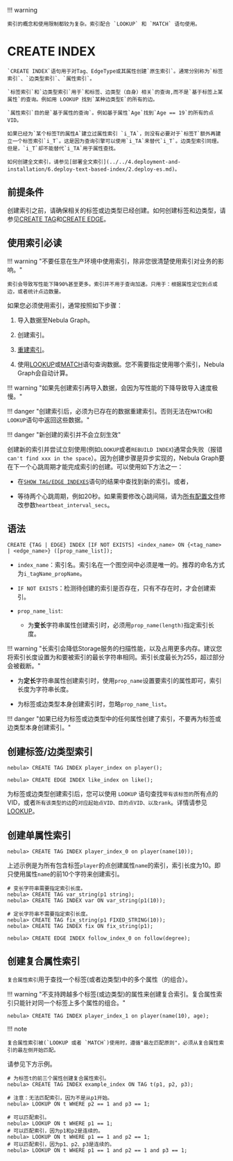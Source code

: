 !!! warning 

    索引的概念和使用限制都较为复杂。索引配合 `LOOKUP` 和 `MATCH` 语句使用。

# CREATE INDEX

    `CREATE INDEX`语句用于对Tag、EdgeType或其属性创建`原生索引`。通常分别称为`标签索引`、`边类型索引`、`属性索引`。

    `标签索引`和`边类型索引`用于`和标签、边类型（自身）相关`的查询,而不是`基于标签上某属性`的查询。例如用 LOOKUP 找到`某种边类型E`的所有的边。
    
    `属性索引`目的是`基于属性的查询`。例如基于属性`Age`找到`Age == 19`的所有的点VID。
    
    如果已经为`某个标签T的属性A`建立过属性索引 `i_TA`，则没有必要对于`标签T`额外再建立一个标签索引`i_T`。这是因为查询引擎可以使用`i_TA`来替代`i_T`。边类型索引同理。但是，`i_T`却不能替代`i_TA`用于属性查找。

    如何创建全文索引，请参见[部署全文索引](../../4.deployment-and-installation/6.deploy-text-based-index/2.deploy-es.md)。

## 前提条件

创建索引之前，请确保相关的标签或边类型已经创建。如何创建标签和边类型，请参见[CREATE TAG](../10.tag-statements/1.create-tag.md)和[CREATE EDGE](../11.edge-type-statements/1.create-edge.md)。

## 使用索引必读

!!! warning "不要任意在生产环境中使用索引，除非您很清楚使用索引对业务的影响。"

    索引会导致写性能下降90%甚至更多。索引并不用于查询加速。只用于：根据属性定位到点或边，或者统计点边数量。

如果您必须使用索引，通常按照如下步骤：

1. 导入数据至Nebula Graph。

2. 创建索引。

3. [重建索引](4.rebuild-native-index.md)。

4. 使用[LOOKUP](../7.general-query-statements/5.lookup.md)或[MATCH](../7.general-query-statements/2.match.md)语句查询数据。您不需要指定使用哪个索引，Nebula Graph会自动计算。

!!! warning "如果先创建索引再导入数据，会因为写性能的下降导致导入速度极慢。"

!!! danger "创建索引后，必须为已存在的数据重建索引。否则无法在`MATCH`和`LOOKUP`语句中返回这些数据。"

!!! danger "新创建的索引并不会立刻生效"

   创建新的索引并尝试立刻使用(例如`LOOKUP`或者`REBUILD INDEX`)通常会失败（报错`can't find xxx in the space`）。因为创建步骤是异步实现的，Nebula Graph要在下一个心跳周期才能完成索引的创建。可以使用如下方法之一：

   - 在[`SHOW TAG/EDGE INDEXES`](2.show-native-indexes.md)语句的结果中查找到新的索引。或者，

   - 等待两个心跳周期，例如20秒。如果需要修改心跳间隔，请为[所有配置文件](../../5.configurations-and-logs/1.configurations/1.configurations.md)修改参数`heartbeat_interval_secs`。

## 语法

```ngql
CREATE {TAG | EDGE} INDEX [IF NOT EXISTS] <index_name> ON {<tag_name> | <edge_name>} ([prop_name_list]);
```

- `index_name`：索引名。索引名在一个图空间中必须是唯一的。推荐的命名方式为`i_tagName_propName`。

- `IF NOT EXISTS`：检测待创建的索引是否存在，只有不存在时，才会创建索引。

- `prop_name_list`:

  - 为**变长**字符串属性创建索引时，必须用`prop_name(length)`指定索引长度。

!!! warning "长索引会降低Storage服务的扫描性能，以及占用更多内存。建议您将索引长度设置为和要被索引的最长字符串相同。索引长度最长为255，超过部分会被截断。"

  - 为**定长**字符串属性创建索引时，使用`prop_name`设置要索引的属性即可，索引长度为字符串长度。
  
  - 为标签或边类型本身创建索引时，忽略`prop_name_list`。
  
!!! danger "如果已经为标签或边类型中的任何属性创建了索引，不要再为标签或边类型本身创建索引。"

## 创建标签/边类型索引

```ngql
nebula> CREATE TAG INDEX player_index on player();
```

```ngql
nebula> CREATE EDGE INDEX like_index on like();
```

为标签或边类型创建索引后，您可以使用 `LOOKUP` 语句查找`带有该标签的`所有点的VID，或者`所有该类型的边`的`对应起始点VID、目的点VID、以及rank`。详情请参见[LOOKUP](../7.general-query-statements/5.lookup.md)。

## 创建单属性索引

```ngql
nebula> CREATE TAG INDEX player_index_0 on player(name(10));
```

上述示例是为所有包含标签`player`的点创建属性`name`的索引，索引长度为10。即只使用属性`name`的前10个字符来创建索引。

```ngql
# 变长字符串需要指定索引长度。
nebula> CREATE TAG var_string(p1 string);
nebula> CREATE TAG INDEX var ON var_string(p1(10));

# 定长字符串不需要指定索引长度。
nebula> CREATE TAG fix_string(p1 FIXED_STRING(10));
nebula> CREATE TAG INDEX fix ON fix_string(p1);
```

```ngql
nebula> CREATE EDGE INDEX follow_index_0 on follow(degree);
```

## 创建复合属性索引

`复合属性索引`用于查找一个标签(或者边类型)中的多个属性（的组合）。

!!! warning "不支持跨越多个标签(或边类型)的属性来创建复合索引。复合属性索引只能针对同一个标签上多个属性的组合。"

```ngql
nebula> CREATE TAG INDEX player_index_1 on player(name(10), age);
```
!!! note
   
    复合属性索引被(`LOOKUP 或者 `MATCH`)使用时，遵循"最左匹配原则"，必须从复合属性索引的最左侧开始匹配。
    
请参见下方示例。

```ngql
# 为标签t的前三个属性创建复合属性索引。
nebula> CREATE TAG INDEX example_index ON TAG t(p1, p2, p3);

# 注意：无法匹配索引，因为不是从p1开始。
nebula> LOOKUP ON t WHERE p2 == 1 and p3 == 1; 

# 可以匹配索引。
nebula> LOOKUP ON t WHERE p1 == 1;  
# 可以匹配索引，因为p1和p2是连续的。
nebula> LOOKUP ON t WHERE p1 == 1 and p2 == 1;  
# 可以匹配索引，因为p1、p2、p3是连续的。
nebula> LOOKUP ON t WHERE p1 == 1 and p2 == 1 and p3 == 1; 
```
